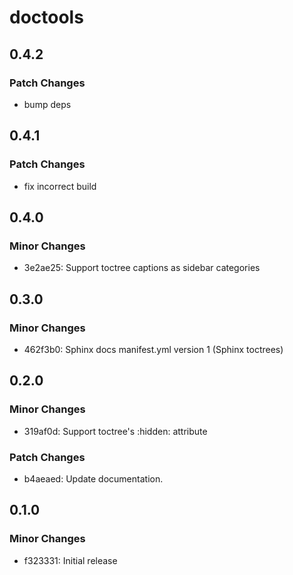 # doctools

## 0.4.2

### Patch Changes

- bump deps

## 0.4.1

### Patch Changes

- fix incorrect build

## 0.4.0

### Minor Changes

- 3e2ae25: Support toctree captions as sidebar categories

## 0.3.0

### Minor Changes

- 462f3b0: Sphinx docs manifest.yml version 1 (Sphinx toctrees)

## 0.2.0

### Minor Changes

- 319af0d: Support toctree's :hidden: attribute

### Patch Changes

- b4aeaed: Update documentation.

## 0.1.0

### Minor Changes

- f323331: Initial release
